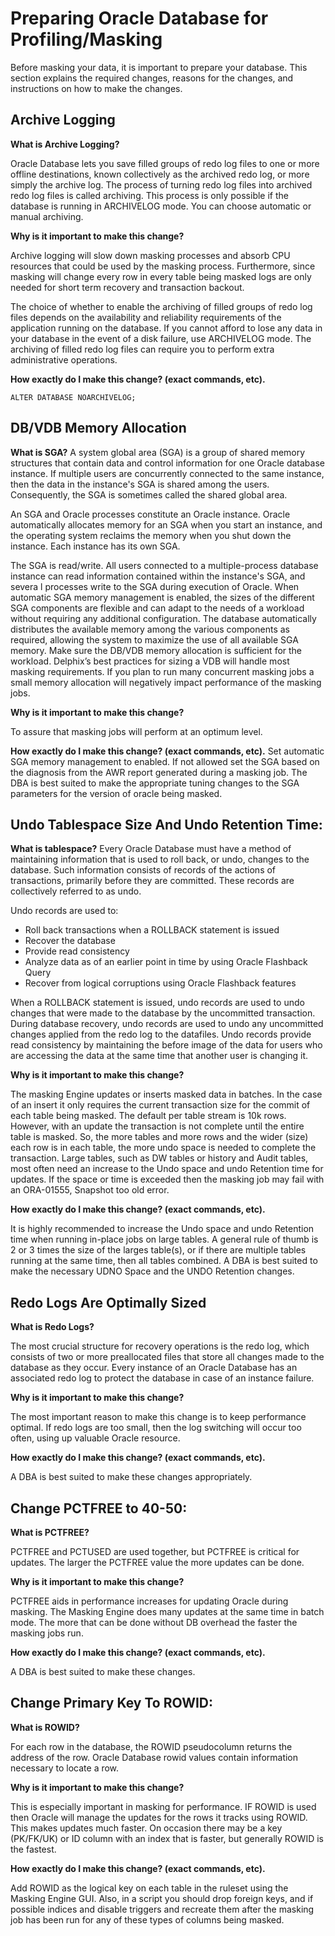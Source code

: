 # Preparing Oracle Database for Profiling/Masking

Before masking your data, it is important to prepare your database. This 
section explains the required changes, reasons for the changes, and instructions
on how to make the changes.

## Archive Logging 

**What is Archive Logging?** 

Oracle Database lets you save filled groups of redo log files to one or more
offline destinations, known collectively as the archived redo log, or more
simply the archive log. The process of turning redo log files into archived redo
log files is called archiving. This process is only possible if the database is
running in ARCHIVELOG mode. You can choose automatic or manual archiving.

**Why is it important to make this change?** 

Archive logging will slow down masking processes and absorb CPU resources that
could be used by the masking process.  Furthermore, since masking will change
every row in every table being masked logs are only needed for short term
recovery and transaction backout.  

The choice of whether to enable the archiving of filled groups of redo log files
depends on the availability and reliability requirements of the application
running on the database. If you cannot afford to lose any data in your database
in the event of a disk failure, use ARCHIVELOG mode. The archiving of filled
redo log files can require you to perform extra administrative operations.

**How exactly do I make this change? (exact commands, etc).** 

`ALTER DATABASE NOARCHIVELOG;`

## DB/VDB Memory Allocation

**What is SGA?** 
A system global area (SGA) is a group of shared memory structures that contain
data and control information for one Oracle database instance. If multiple users
are concurrently connected to the same instance, then the data in the instance's
SGA is shared among the users. Consequently, the SGA is sometimes called the
shared global area.

An SGA and Oracle processes constitute an Oracle instance. Oracle automatically
allocates memory for an SGA when you start an instance, and the operating system
reclaims the memory when you shut down the instance. Each instance has its own
SGA.

The SGA is read/write. All users connected to a multiple-process database
instance can read information contained within the instance's SGA, and severa
l processes write to the SGA during execution of Oracle.
When automatic SGA memory management is enabled, the sizes of the different SGA
components are flexible and can adapt to the needs of a workload without
requiring any additional configuration. The database automatically distributes
the available memory among the various components as required, allowing the
system to maximize the use of all available SGA memory. Make sure the DB/VDB
memory allocation is sufficient for the workload. Delphix’s best practices for
sizing a VDB will handle most masking requirements.  If you plan to run many
concurrent masking jobs a small memory allocation will negatively impact
performance of the masking jobs.  

**Why is it important to make this change?**

To assure that masking jobs will perform at an optimum level.  

**How exactly do I make this change? (exact commands, etc).** 
Set automatic SGA memory management to enabled. If not allowed set the SGA based
on the diagnosis from the AWR report generated during a masking job. The DBA is 
best suited to make the appropriate tuning changes to the SGA parameters for the
version of oracle being masked.

## Undo Tablespace Size And Undo Retention Time:

**What is tablespace?** 
Every Oracle Database must have a method of maintaining information that is used
to roll back, or undo, changes to the database. Such information consists of 
records of the actions of transactions, primarily before they are committed. 
These records are collectively referred to as undo.

Undo records are used to:
 - Roll back transactions when a ROLLBACK statement is issued
 - Recover the database
 - Provide read consistency
 - Analyze data as of an earlier point in time by using Oracle Flashback Query
 - Recover from logical corruptions using Oracle Flashback features

When a ROLLBACK statement is issued, undo records are used to undo changes that
were made to the database by the uncommitted transaction. During database
recovery, undo records are used to undo any uncommitted changes applied from the
redo log to the datafiles. Undo records provide read consistency by maintaining
the before image of the data for users who are accessing the data at the same
time that another user is changing it.

**Why is it important to make this change?** 

The masking Engine updates or inserts masked data in batches. In the case of an
insert it only requires the current transaction size for the commit of each table
being masked. The default per table stream is 10k rows. However, with an update
the transaction is not complete until the entire table is masked. So, the more
tables and more rows and the wider (size) each row is in each table, the more
undo space is needed to complete the transaction. Large tables, such as DW
tables or history and Audit tables, most often need an increase to the Undo
space and undo Retention time for updates. If the space or time is exceeded then
the masking job may fail with an ORA-01555, Snapshot too old error.

**How exactly do I make this change? (exact commands, etc).** 

It is highly recommended to increase the Undo space and undo Retention time when
running in-place jobs on large tables. A general rule of thumb is 2 or 3 times
the size of the larges table(s), or if there are multiple tables running at the
same time, then all tables combined. A DBA is best suited to make the necessary
UDNO Space and the UNDO Retention changes.

## Redo Logs Are Optimally Sized 

**What is Redo Logs?** 

The most crucial structure for recovery operations is the redo log, which
consists of two or more preallocated files that store all changes made to the
database as they occur. Every instance of an Oracle Database has an associated
redo log to protect the database in case of an instance failure.

**Why is it important to make this change?** 

The most important reason to make this change is to keep performance optimal.
If redo logs are too small, then the log switching will occur too often, using
up valuable Oracle resource.

**How exactly do I make this change? (exact commands, etc).** 

A DBA is best suited to make these changes appropriately.

## Change PCTFREE to 40-50:

**What is PCTFREE?** 

PCTFREE and PCTUSED are used together, but PCTFREE is critical for updates.
The larger the PCTFREE value the more updates can be done.

**Why is it important to make this change?** 

PCTFREE aids in performance increases for updating Oracle during masking. The
Masking Engine does many updates at the same time in batch mode. The more that 
can be done without DB overhead the faster the masking jobs run.

**How exactly do I make this change? (exact commands, etc).**

A DBA is best suited to make these changes.

## Change Primary Key To ROWID:

**What is ROWID?** 

For each row in the database, the ROWID pseudocolumn returns the address of the
row. Oracle Database rowid values contain information necessary to locate a row.

**Why is it important to make this change?**

This is especially important in masking for performance. IF ROWID is used then
Oracle will manage the updates for the rows it tracks using ROWID. This makes
updates much faster. On occasion there may be a key (PK/FK/UK) or ID column with
an index that is faster, but generally ROWID is the fastest.

**How exactly do I make this change? (exact commands, etc).**

Add ROWID as the logical key on each table in the ruleset using the Masking
Engine GUI. Also, in a script you should drop foreign keys, and if possible
indices and disable triggers and recreate them after the masking job has been
run for any of these types of columns being masked. 


